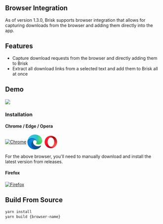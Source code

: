 ## Browser Integration
As of version 1.3.0, Brisk supports browser integration that allows for capturing downloads from the browser and adding them directly into the app.

## Features
- Capture download requests from the browser and directly adding them to Brisk
- Extract all download links from a selected text and add them to Brisk all at once

## Demo
<img align="center" src="Brisk-Demo.gif">

### Installation
#### Chrome / Edge / Opera
[link-chrome]: https://github.com/AminBhst/brisk-browser-extension/releases/latest 'Version published on Chrome Web Store'

[<img src="https://raw.githubusercontent.com/alrra/browser-logos/90fdf03c/src/chrome/chrome.svg" width="48" alt="Chrome" valign="middle">][link-chrome] [<img src="https://raw.githubusercontent.com/alrra/browser-logos/90fdf03c/src/edge/edge.svg" width="48" alt="Edge" valign="middle">][link-chrome] [<img src="https://raw.githubusercontent.com/alrra/browser-logos/90fdf03c/src/opera/opera.svg" width="48" alt="Opera" valign="middle">][link-chrome]

<p>For the above browser, you'll need to manually download and install the latest version from releases.</p>

#### Firefox
[link-firefox]: https://addons.mozilla.org/en-US/firefox/addon/brisk/

[<img src="https://raw.githubusercontent.com/alrra/browser-logos/90fdf03c/src/firefox/firefox.svg" width="48" alt="Firefox" valign="middle">][link-firefox]

## Build From Source
```shell
yarn install
yarn build {browser-name}
```